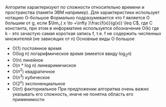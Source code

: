 Алгоритм характеризуют по сложности относительно времени и пространства (памяти ЭВМ например).
Для характеристики использует нотацию О-большое
Формально подразумевается что f является О большим от g, если $\lim_{ x \to +\infty }\frac{f(x)}{g(x)} \leq C$, где C константа, при этом в информатике используется обозначение О(k) где k - это зачастую самая короткая запись f, т.е. f не содержить численных множителей (не зависящих от n)
Основные виды О большое
- О(1) постоянное время
- О(log n) логарифмическое время (имеется ввиду $\log_{2}n$)
- О(n) линейное
- O(n * log n) линеаримичиское
- O($n^2$) квадратичное
- O($n^3$) кубическое
- O($2^n$) экспоненциальное
- O(n!) факториальное
При предложении алгоритма очень важно указывать его сложность, иначе не понятна область его применимости